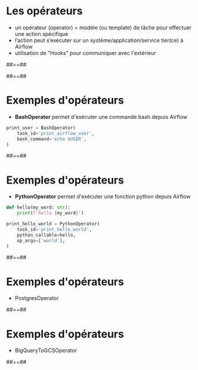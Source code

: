 # Les opérateurs

- un opérateur (operator) = modèle (ou template) de tâche pour effectuer une action spécifique
- l’action peut s’exécuter sur un système/application/service tier(ce) à Airflow
- utilisation de "Hooks" pour communiquer avec l'extérieur


##==##
<!-- .slide: -->


##==##
<!-- .slide: -->
# Exemples d'opérateurs

- **BashOperator** permet d'exécuter une commande bash depuis Airflow
```python
print_user = BashOperator(
    task_id='print_airflow_user',
    bash_command='echo $USER',
)
```


##==##
<!-- .slide: -->
# Exemples d'opérateurs
- **PythonOperator** permet d'exécuter une fonction python depuis Airflow
```python
def hello(my_word: str):
    print(f'hello {my_word}')

print_hello_world = PythonOperator(
    task_id='print_hello_world',
    python_callable=hello,
    op_args=['world'],
)
```

##==##
<!-- .slide: -->
# Exemples d'opérateurs
- PostgresOperator


##==##
<!-- .slide: -->
# Exemples d'opérateurs
- BigQueryToGCSOperator


##==##
<!-- .slide: -->
# 
